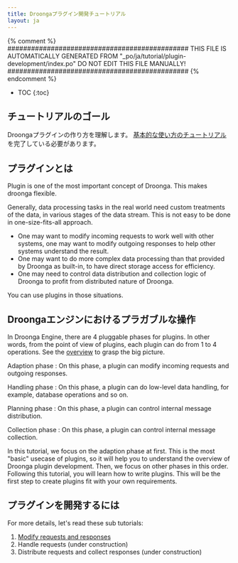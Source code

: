 ```yaml
---
title: Droongaプラグイン開発チュートリアル
layout: ja
---
```


{% comment %}
##############################################
  THIS FILE IS AUTOMATICALLY GENERATED FROM
  "_po/ja/tutorial/plugin-development/index.po"
  DO NOT EDIT THIS FILE MANUALLY!
##############################################
{% endcomment %}


* TOC
{:toc}

## チュートリアルのゴール

Droongaプラグインの作り方を理解します。
[基本的な使い方のチュートリアル][basic tutorial]を完了している必要があります。


## プラグインとは

Plugin is one of the most important concept of Droonga.
This makes droonga flexible.

Generally, data processing tasks in the real world need custom treatments of the data, in various stages of the data stream. This is not easy to be done in one-size-fits-all approach.

 * One may want to modify incoming requests to work well with other systems, one may want to modify outgoing responses to help other systems understand the result.
 * One may want to do more complex data processing than that provided by Droonga as built-in, to have direct storage access for efficiency.
 * One may need to control data distribution and collection logic of Droonga to profit from distributed nature of Droonga.

You can use plugins in those situations.

## Droongaエンジンにおけるプラガブルな操作

In Droonga Engine, there are 4 pluggable phases for plugins.
In other words, from the point of view of plugins, each plugin can do from 1 to 4 operations.
See the [overview][] to grasp the big picture.

Adaption phase
: On this phase, a plugin can modify incoming requests and outgoing responses.

Handling phase
: On this phase, a plugin can do low-level data handling, for example, database operations and so on.

Planning phase
: On this phase, a plugin can control internal message distribution.

Collection phase
: On this phase, a plugin can control internal message collection.

In this tutorial, we focus on the adaption phase at first. This is the most "basic" usecase of plugins, so it will help you to understand the overview of Droonga plugin development.
Then, we focus on other phases in this order.
Following this tutorial, you will learn how to write plugins. This will be the first step to create plugins fit with your own requirements.

## プラグインを開発するには

For more details, let's read these sub tutorials:

 1. [Modify requests and responses][adapter]
 2. Handle requests (under construction)
 3. Distribute requests and collect responses (under construction)


  [basic tutorial]: ../basic/
  [overview]: ../../overview/
  [adapter]: ./adapter/
  [distribute-collect]: ./distribute-collect/
